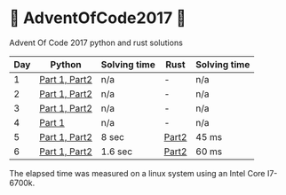 # 🎄 AdventOfCode2017 🎄
 Advent Of Code 2017 python and rust solutions
 
Day | Python | Solving time | Rust | Solving time
------------ | ------------- | ------------- | ------------- | -------------
1 | [Part 1, Part2](day1.py) | n/a | - | n/a
2 | [Part 1, Part2](day2.py) | n/a | - | n/a
3 | [Part 1, Part2](day3.py) | n/a | - | n/a
4 | [Part 1](day4.py) | n/a | - | n/a
5 | [Part 1, Part2](day5.py) | 8 sec | [Part2](rust_solutions/src/day5.rs) | 45 ms
6 | [Part 1, Part2](day6.py) | 1.6 sec | [Part2](rust_solutions/src/day5.rs) | 60 ms

The elapsed time was measured on a linux system using an Intel Core I7-6700k.
